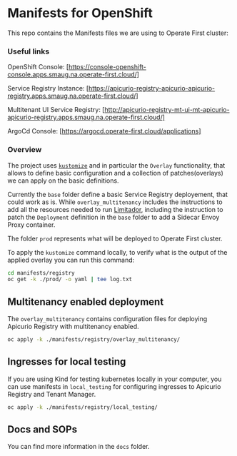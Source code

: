 # Manifests for OpenShift

This repo contains the Manifests files we are using to Operate First cluster:

### Useful links

OpenShift Console: [https://console-openshift-console.apps.smaug.na.operate-first.cloud/]

Service Registry Instance: [https://apicurio-registry-apicurio-apicurio-registry.apps.smaug.na.operate-first.cloud/]

Multitenant UI Service Registry: [http://apicurio-registry-mt-ui-mt-apicurio-apicurio-registry.apps.smaug.na.operate-first.cloud/]

ArgoCd Console: [https://argocd.operate-first.cloud/applications]

### Overview

The project uses [`kustomize`](https://kubernetes.io/docs/tasks/manage-kubernetes-objects/kustomization/) and in particular the `Overlay` functionality, that allows to define basic configuration and a collection of patches(overlays) we can apply on the basic definitions.

Currently the `base` folder define a basic Service Registry deployement, that could work as is.
While `overlay_multitenancy` includes the instructions to add all the resources needed to run [Limitador](https://github.com/3scale-labs/limitador/), including the instruction to patch the `Deployment` definition in the `base` folder to add a Sidecar Envoy Proxy container.

The folder `prod` represents what will be deployed to Operate First cluster.

To apply the `kustomize` command locally, to verify what is the output of the applied overlay you can run this command:

```bash
cd manifests/registry
oc get -k ./prod/ -o yaml | tee log.txt
```

## Multitenancy enabled deployment

The `overlay_multitenancy` contains configuration files for deploying Apicurio Registry with multitenancy enabled.

```bash
oc apply -k ./manifests/registry/overlay_multitenancy/
```

## Ingresses for local testing

If you are using Kind for testing kubernetes locally in your computer, you can use manifests in `local_testing` for configuring ingresses to Apicurio Registry and Tenant Manager.

```bash
oc apply -k ./manifests/registry/local_testing/
```

## Docs and SOPs
You can find more information in the `docs` folder.